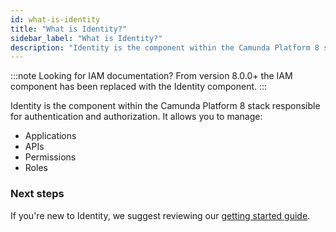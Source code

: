 ```yaml
---
id: what-is-identity
title: "What is Identity?"
sidebar_label: "What is Identity?"
description: "Identity is the component within the Camunda Platform 8 stack responsible for authentication and authorization."
---
```


:::note Looking for IAM documentation?
From version 8.0.0+ the IAM component has been replaced with the Identity component.
:::

Identity is the component within the Camunda Platform 8 stack responsible for authentication and authorization. It allows you to manage:

- Applications
- APIs
- Permissions
- Roles

### Next steps

If you're new to Identity, we suggest reviewing our [getting started guide](./getting-started/install-identity.md).
